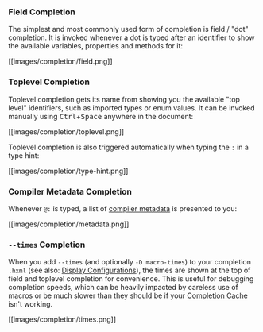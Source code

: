### Field Completion

The simplest and most commonly used form of completion is field / "dot" completion. It is invoked whenever a dot is typed after an identifier to show the available variables, properties and methods for it:

[[images/completion/field.png]]

### Toplevel Completion

Toplevel completion gets its name from showing you the available "top level" identifiers, such as imported types or enum values. It can be invoked manually using <kbd>Ctrl</kbd>+<kbd>Space</kbd> anywhere in the document:

[[images/completion/toplevel.png]]

Toplevel completion is also triggered automatically when typing the `:` in a type hint:

[[images/completion/type-hint.png]]

### Compiler Metadata Completion

Whenever `@:` is typed, a list of [compiler metadata](https://haxe.org/manual/cr-metadata.html) is presented to you:

[[images/completion/metadata.png]]

### `--times` Completion

When you add `--times` (and optionally `-D macro-times`) to your completion `.hxml` (see also: [Display Configurations](/vshaxe/vshaxe/wiki/Configuration#display-configurations-and-display-server)), the times are shown at the top of field and toplevel completion for convenience. This is useful for debugging completion speeds, which can be heavily impacted by careless use of macros or be much slower than they should be if your [Completion Cache](/vshaxe/vshaxe/wiki/Completion-Cache) isn't working.

[[images/completion/times.png]]